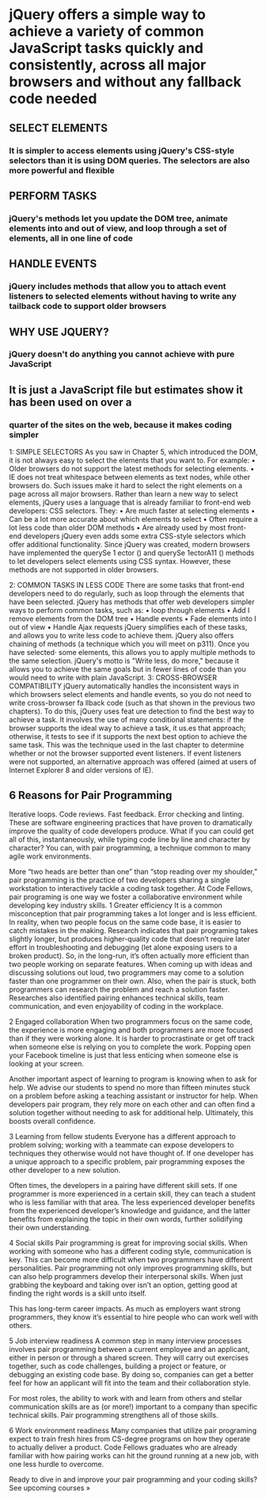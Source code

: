 # jQuery offers a simple way to achieve a variety of common JavaScript tasks quickly and consistently, across all major browsers and without any fallback code needed

## SELECT ELEMENTS

### It is simpler to access elements using jQuery's CSS-style selectors than it is using DOM queries. The selectors are also more powerful and flexible

## PERFORM TASKS

### jQuery's methods let you update the DOM tree, animate elements into and out of view, and loop through a set of elements, all in one line of code

## HANDLE EVENTS

### jQuery includes methods that allow you to attach event listeners to selected elements without having to write any tailback code to support older browsers

## WHY USE JQUERY?

### jQuery doesn't do anything you cannot achieve with pure JavaScript

## It is just a JavaScript file but estimates show it has been used on over a

### quarter of the sites on the web, because it makes coding simpler

1: SIMPLE SELECTORS
As you saw in Chapter 5, which introduced the
DOM, it is not always easy to select the elements
that you want to. For example:
• Older browsers do not support the latest
methods for selecting elements.
• IE does not treat whitespace between elements
as text nodes, while other browsers do.
Such issues make it hard to select the right elements
on a page across all major browsers.
Rather than learn a new way to select elements,
jQuery uses a language that is already familiar to
front-end web developers: CSS selectors. They:
• Are much faster at selecting elements
• Can be a lot more accurate about which elements
to select
• Often require a lot less code than older DOM
methods
• Are already used by most front-end developers
jQuery even adds some extra CSS-style selectors
which offer additional functionality.
Since jQuery was created, modern browsers
have implemented the querySe 1 ector () and
querySe 1ectorA11 () methods to let developers
select elements using CSS syntax. However, these
methods are not supported in older browsers.

2: COMMON TASKS IN LESS CODE
There are some tasks that front-end developers
need to do regularly, such as loop through the
elements that have been selected.
jQuery has methods that offer web developers
simpler ways to perform common tasks, such as:
• loop through elements
• Add I remove elements from the DOM tree
• Handle events
• Fade elements into I out of view
• Handle Ajax requests
jQuery simplifies each of these tasks, and allows you
to write less code to achieve them.
jQuery also offers chaining of methods (a technique
which you will meet on p311). Once you have
selected· some elements, this allows you to apply
multiple methods to the same selection.
jQuery's motto is "Write less, do more," because it allows you to achieve
the same goals but in fewer lines of code than you would need to write
with plain JavaScript.
3: CROSS-BROWSER COMPATIBILITY
jQuery automatically handles the inconsistent ways
in which browsers select elements and handle
events, so you do not need to write cross-browser
fa llback code (such as that shown in the previous
two chapters).
To do this, jQuery uses feat ure detection to find
the best way to achieve a task. It involves the use
of many conditional statements: if the browser
supports the ideal way to achieve a task, it us.es that
approach; otherwise, it tests to see if it supports the
next best option to achieve the same task.
This was the technique used in the last chapter to
determine whether or not the browser supported
event listeners. If event listeners were not supported,
an alternative approach was offered (aimed at users
of Internet Explorer 8 and older versions of IE).

## 6 Reasons for Pair Programming

Iterative loops. Code reviews. Fast feedback. Error checking and linting. These are software engineering practices that have proven to dramatically improve the quality of code developers produce. What if you can could get all of this, instantaneously, while typing code line by line and character by character? You can, with pair programming, a technique common to many agile work environments.

More “two heads are better than one” than “stop reading over my shoulder,” pair programming is the practice of two developers sharing a single workstation to interactively tackle a coding task together. At Code Fellows, pair programing is one way we foster a collaborative environment while developing key industry skills.
1 Greater efficiency
It is a common misconception that pair programming takes a lot longer and is less efficient. In reality, when two people focus on the same code base, it is easier to catch mistakes in the making. Research indicates that pair programing takes slightly longer, but produces higher-quality code that doesn’t require later effort in troubleshooting and debugging (let alone exposing users to a broken product). So, in the long-run, it’s often actually more efficient than two people working on separate features. When coming up with ideas and discussing solutions out loud, two programmers may come to a solution faster than one programmer on their own. Also, when the pair is stuck, both programmers can research the problem and reach a solution faster. Researches also identified pairing enhances technical skills, team communication, and even enjoyability of coding in the workplace.

2 Engaged collaboration
When two programmers focus on the same code, the experience is more engaging and both programmers are more focused than if they were working alone. It is harder to procrastinate or get off track when someone else is relying on you to complete the work. Popping open your Facebook timeline is just that less enticing when someone else is looking at your screen.

Another important aspect of learning to program is knowing when to ask for help. We advise our students to spend no more than fifteen minutes stuck on a problem before asking a teaching assistant or instructor for help. When developers pair program, they rely more on each other and can often find a solution together without needing to ask for additional help. Ultimately, this boosts overall confidence.

3 Learning from fellow students
Everyone has a different approach to problem solving; working with a teammate can expose developers to techniques they otherwise would not have thought of. If one developer has a unique approach to a specific problem, pair programming exposes the other developer to a new solution.

Often times, the developers in a pairing have different skill sets. If one programmer is more experienced in a certain skill, they can teach a student who is less familiar with that area. The less experienced developer benefits from the experienced developer’s knowledge and guidance, and the latter benefits from explaining the topic in their own words, further solidifying their own understanding.

4 Social skills
Pair programming is great for improving social skills. When working with someone who has a different coding style, communication is key. This can become more difficult when two programmers have different personalities. Pair programming not only improves programming skills, but can also help programmers develop their interpersonal skills. When just grabbing the keyboard and taking over isn’t an option, getting good at finding the right words is a skill unto itself.

This has long-term career impacts. As much as employers want strong programmers, they know it’s essential to hire people who can work well with others.

5 Job interview readiness
A common step in many interview processes involves pair programming between a current employee and an applicant, either in person or through a shared screen. They will carry out exercises together, such as code challenges, building a project or feature, or debugging an existing code base. By doing so, companies can get a better feel for how an applicant will fit into the team and their collaboration style.

For most roles, the ability to work with and learn from others and stellar communication skills are as (or more!) important to a company than specific technical skills. Pair programming strengthens all of those skills.

6 Work environment readiness
Many companies that utilize pair programing expect to train fresh hires from CS-degree programs on how they operate to actually deliver a product. Code Fellows graduates who are already familiar with how pairing works can hit the ground running at a new job, with one less hurdle to overcome.

Ready to dive in and improve your pair programming and your coding skills? See upcoming courses »
